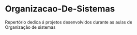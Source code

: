 # Organizacao-De-Sistemas
Repertório dedica á projetos desenvolvidos durante as aulas de Organização de sistemas
